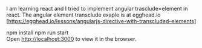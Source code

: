 I am learning react and I tried to implement angular trasclude=element in react.
The angular element transclude exaple is at egghead.io [https://egghead.io/lessons/angularjs-directive-with-transcluded-elements]

npm install
npm run start
<br>
Open [http://localhost:3000](http://localhost:3000) to view it in the browser.
